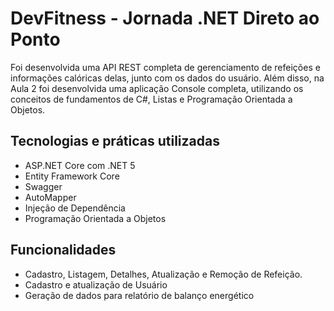 # DevFitness - Jornada .NET Direto ao Ponto

Foi desenvolvida uma API REST completa de gerenciamento de refeições e informações calóricas delas, junto com os dados do usuário.
Além disso, na Aula 2 foi desenvolvida uma aplicação Console completa, utilizando os conceitos de fundamentos de C#, Listas e Programação Orientada a Objetos.

## Tecnologias e práticas utilizadas

- ASP.NET Core com .NET 5
- Entity Framework Core
- Swagger
- AutoMapper
- Injeção de Dependência
- Programação Orientada a Objetos

## Funcionalidades

- Cadastro, Listagem, Detalhes, Atualização e Remoção de Refeição.
- Cadastro e atualização de Usuário
- Geração de dados para relatório de balanço energético